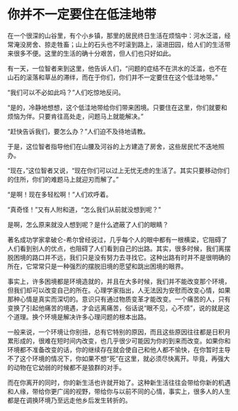 # 你并不一定要住在低洼地带

在一个很深的山谷里，有个小乡镇，那里的居民终日生活在烦恼中：河水泛滥，经常淹没房舍、掠走牲畜；山上的石头也不时滚到路上，滚进田园，给人们的生活带来很多不便。这里的生活的确十分艰苦，但人们也只好如此。 

有一天，一位智者来到这里，他告诉人们，“问题的症结不在洪水的泛滥，也不在山石的滚落和草丛的滞绊，而在于你们，你们并不一定要住在这个低洼地带。” 

“我们可以不必如此吗？”人们吃惊地反问。 

“是的，冷静地想想，这个低洼地带给你们带来困境。只要住在这里，你们就要和烦恼为伴。只要肯往高处走，问题马上就能解决。” 

“赶快告诉我们，要怎么办？”人们迫不及待地请教。 

于是，这位智者指导他们在山腰及河谷的上方建造了房舍，这些居民忙不迭地照办。 

“现在，”这位智者又说，“现在你们可以过上无忧无虑的生活了。其实只要移动你们的住所，你们的难题马上就迎刃而解了。” 

“是啊！现在多轻松啊！”人们欢呼着。 

“真奇怪！”又有人附和道，“怎么我们从前就没想到呢？” 

是啊，怎么原来就没人想到呢？是什么遮蔽了人们的眼睛？ 

著名成功学家拿破仑-希尔曾经说过，几乎每个人的眼中都有一根横梁，它阻碍了人们看到别人的优点，也阻碍了人们看到自己的出路。其实，很多时候，我们离摆脱困境的路口并不远，我们只是没有努力去寻找它。这种出路有时并不是很明确的所在，它常常只是一种强烈的摆脱旧境的愿望和跳出困境的眼界。 

事实上，许多困境都是环境造就的，并且在大多时候，我们并不能改变那个环境，但我们却可以改变自己的所在。心理学家指出，人无法因为安慰而改变心情，如果那种心情是真实而深切的。意识只有通过物质变革才能改变。一个痛苦的人，只有变换了引起他痛苦的境遇，才会远离痛苦，俗话说“眼不见，心不烦”，说的就是这个道理。换个环境是解决许多心理问题的根本出路。 

一般来说，一个环境让你别扭，总有它特别的原因，而且这些原因往往都是日积月累形成的，很难在短时间内改变，也几乎很少可能因为你的到来而改变。如果你和环境都不准备改变的话，你的继续存在就会使自己和他人都不愉快，在你暂时主导不了这个环境的情况下，你如果不想“死”在这里，就必须尽快离开。毕竟，再强大的动物在它幼弱的时候都不是狼群的对手。 

而在你离开的同时，你的新生活也许就开始了。这种新生活往往会带给你新的机遇和人缘，带给你更广阔的视野，带给你与以前不同的心情，事实上，很多人的人生都是在调换环境乃至远走他乡后发生转折的。
 